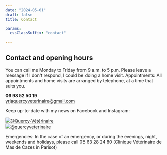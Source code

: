 ```yaml
---
date: "2024-05-01"
draft: false
title: Contact

params:
  cssClassSuffix: "contact"
  
---
```


## Contact and opening hours

You can call me Monday to Friday from 9 a.m. to 5 p.m. Please leave a message if I don't respond, I could be doing a home visit.
Appointments: All appointments and home visits are arranged by telephone, at a time that suits you.

**06 98 52 50 19**<br>
[yrjaquercyveterinaire@gmail.com](mailto:yrjaquercyveterinaire@gmail.com)

Keep up-to-date with my news on Facebook and Instagram:

<a href="https://www.facebook.com/profile.php?id=61573708923351" class="icon-link" target="_blank"><img src="/images/icon-facebook.svg" class="icon">@Quercy-Vétérinaire</a><br>
<a href="https://www.instagram.com/quercyveterinaire/" class="icon-link"><img src="/images/icon-instagram.svg" class="icon">@quercyveterinaire</a>

Emergencies: In the case of an emergency, or during the evenings, night, weekends and holidays, please call 05 63 28 24 80 (Clinique Vétérinaire de Mas de Cazes in Parisot)

